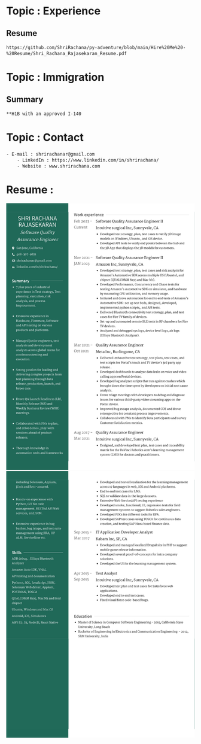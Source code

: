 # Topic : Experience
 ## Resume 
    https://github.com/ShriRachana/py-adventure/blob/main/Hire%20Me%20-%20Resume/Shri_Rachana_Rajasekaran_Resume.pdf

# Topic : Immigration
## Summary 
    **H1B with an approved I-140
# Topic : Contact
    - E-mail : shrirachanar@gmail.com 
        - LinkedIn : https://www.linkedin.com/in/shrirachana/
        - Website : www.shrirachana.com

# Resume : 
![Resume](https://github.com/ShriRachana/py-adventure/blob/main/Hire%20Me%20-%20Resume/Shri_Rachana_Rajasekaran_Resume-1.jpg)
![](https://github.com/ShriRachana/py-adventure/blob/main/Hire%20Me%20-%20Resume/Shri_Rachana_Rajasekaran_Resume-2.jpg)